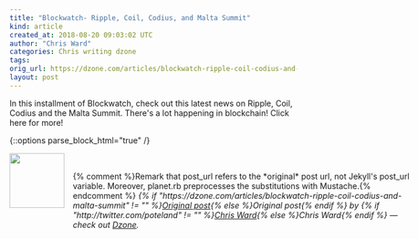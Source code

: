 ```yaml
---
title: "Blockwatch- Ripple, Coil, Codius, and Malta Summit"
kind: article
created_at: 2018-08-20 09:03:02 UTC
author: "Chris Ward"
categories: Chris writing dzone
tags: 
orig_url: https://dzone.com/articles/blockwatch-ripple-coil-codius-and-malta-summit
layout: post
---
```

In this installment of Blockwatch, check out this latest news on Ripple, Coil, Codius and the Malta Summit. There's a lot happening in blockchain! Click here for more!


{::options parse_block_html="true" /}
<div class="author">
   <img src="https://www.rss-specifications.com/rss-spec-rss.gif" style="width: 96px; height: 96;">
   <span style="position: absolute; padding: 32px 15px;">{% comment %}Remark that post_url refers to the *original* post url, not Jekyll's post_url variable. Moreover, planet.rb preprocesses the substitutions with Mustache.{% endcomment %}
      <i>{% if "https://dzone.com/articles/blockwatch-ripple-coil-codius-and-malta-summit" != "" %}<a href="https://dzone.com/articles/blockwatch-ripple-coil-codius-and-malta-summit">Original post</a>{% else %}Original post{% endif %} by {% if "http://twitter.com/poteland" != "" %}<a href="http://twitter.com/poteland">Chris Ward</a>{% else %}Chris Ward{% endif %} &mdash; check out <a href="https://dzone.com">Dzone</a>.</i>
  </span>
</div>
